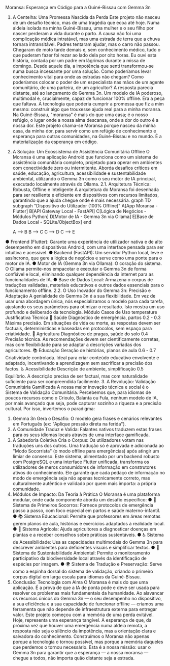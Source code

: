 Moransa: Esperança em Código para a Guiné-Bissau com Gemma 3n
1. A Centelha: Uma Promessa Nascida da Perda
Este projeto não nasceu de um desafio técnico, mas de uma tragédia que ecoa até hoje. Numa aldeia isolada na minha Guiné-Bissau, uma mulher e o seu filho por nascer perderam a vida durante o parto. A causa não foi uma complicação médica intratável, mas uma estrada de terra que a chuva tornara intransitável. Padres tentaram ajudar, mas o carro não passou. Chegaram de moto tarde demais e, sem conhecimento médico, tudo o que puderam fazer foi rezar ao lado dela por oito horas.
Eu ouvi esta história, contada por um padre em lágrimas durante a missa de domingo. Desde aquele dia, a impotência que senti transformou-se numa busca incessante por uma solução. Como poderíamos levar conhecimento vital para onde as estradas não chegam? Como poderíamos colocar o poder de um especialista nas mãos de um agente comunitário, de uma parteira, de um agricultor?
A resposta parecia distante, até ao lançamento do Gemma 3n. Um modelo de IA poderoso, multimodal e, crucialmente, capaz de funcionar 100% offline. Era a peça que faltava. A tecnologia que poderia cumprir a promessa que fiz a mim mesmo: construir algo que trouxesse ajuda real para a minha moransa.
Na Guiné-Bissau, "moransa" é mais do que uma casa; é o nosso refúgio, o lugar onde a nossa alma descansa, onde a dor do outro é a nossa dor. Este projeto chama-se Moransa porque nasceu da minha casa, da minha dor, para servir como um refúgio de conhecimento e esperança para outras comunidades, na Guiné-Bissau e no mundo. É a materialização da esperança em código.
2. A Solução: Um Ecossistema de Assistência Comunitária Offline
O Moransa é uma aplicação Android que funciona como um sistema de assistência comunitária completo, projetado para operar em ambientes com conectividade zero ou intermitente. Aborda desafios críticos em saúde, educação, agricultura, acessibilidade e sustentabilidade ambiental, utilizando o Gemma 3n como o seu motor de IA principal, executado localmente através do Ollama.
2.1. Arquitetura Técnica: Robusta, Offline e Inteligente
A arquitetura do Moransa foi desenhada para ser resiliente e eficiente em dispositivos com recursos limitados, garantindo que a ajuda chegue onde é mais necessária.
graph TD
    subgraph "Dispositivo do Utilizador (100% Offline)"
        A[App Moransa - Flutter]
        B[API Gateway Local - FastAPI]
        C[Lógica de Negócios - Módulos Python]
        D[Motor de IA - Gemma 3n via Ollama]
        E[Base de Dados Local - SQLite/ObjectBox]
    end

    A --> B
    B --> C
    C --> D
    C --> E

●	Frontend (Flutter): Garante uma experiência de utilizador nativa e de alto desempenho em dispositivos Android, com uma interface pensada para ser intuitiva e acessível.
●	Backend (FastAPI): Um servidor Python local, leve e assíncrono, que gere a lógica de negócios e serve como uma ponte para o motor de IA.
●	Motor de IA (Gemma 3n via Ollama): O coração do sistema. O Ollama permite-nos empacotar e executar o Gemma 3n de forma confiável e local, eliminando qualquer dependência da internet para as funcionalidades de IA.
●	Base de Dados Local: Armazena o corpus de traduções validadas, materiais educativos e outros dados essenciais para o funcionamento offline.
2.2. O Uso Inovador do Gemma 3n: Precisão e Adaptação
A genialidade do Gemma 3n é a sua flexibilidade. Em vez de usar uma abordagem única, nós especializamos o modelo para cada tarefa, ajustando os seus parâmetros para otimizar o resultado. Isto mostra um uso profundo e deliberado da tecnologia.
Módulo	Casos de Uso	temperature	Justificativa Técnica
🏥 Saúde	Diagnóstico de emergência, partos	0.2 - 0.3	Máxima precisão. Em situações de vida ou morte, as respostas devem ser factuais, determinísticas e baseadas em protocolos, sem espaço para criatividade.
🌾 Agricultura	Diagnóstico de pragas, saúde do solo	0.4	Precisão técnica. As recomendações devem ser cientificamente corretas, mas com flexibilidade para se adaptar a descrições variadas dos agricultores.
📚 Educação	Geração de histórias, planos de aula	0.6 - 0.7	Criatividade controlada. Ideal para criar conteúdo educativo envolvente e adaptado, incentivando a aprendizagem sem sacrificar a precisão dos factos.
♿ Acessibilidade	Descrição de ambiente, simplificação	0.5	Equilíbrio. A descrição precisa de ser factual, mas com naturalidade suficiente para ser compreendida facilmente.
3. A Revolução: Validação Comunitária Gamificada
A nossa maior inovação técnica e social é o Sistema de Validação Comunitária. Percebemos que, para idiomas de poucos recursos como o Crioulo, Balanta ou Fula, nenhum modelo de IA, por mais avançado que seja, pode capturar sozinho a riqueza e a precisão cultural.
Por isso, invertemos o paradigma:
1.	Gemma 3n Gera o Desafio: O modelo gera frases e cenários relevantes em Português (ex: "Aplique pressão direta na ferida").
2.	A Comunidade Traduz e Valida: Falantes nativos traduzem estas frases para os seus idiomas locais através de uma interface gamificada.
3.	A Sabedoria Coletiva Cria o Corpus: Os utilizadores votam nas traduções uns dos outros. Uma tradução só é aprovada e adicionada ao "Modo Socorrista" (o modo offline para emergências) após atingir um limiar de consenso.
Este sistema, alimentado por um backend robusto com PostgreSQL e uma interface Flutter unificada, transforma os utilizadores de meros consumidores de informação em construtores ativos do conhecimento. Ele garante que cada pedaço de informação no modo de emergência seja não apenas tecnicamente correto, mas culturalmente autêntico e validado por quem mais importa: a própria comunidade.
4. Módulos de Impacto: Da Teoria à Prática
O Moransa é uma plataforma modular, onde cada componente aborda um desafio específico:
●	🏥 Sistema de Primeiros Socorros: Fornece protocolos de emergência passo a passo, com foco especial em partos e saúde materno-infantil.
●	📚 Sistema Educacional: Permite que professores em áreas remotas gerem planos de aula, histórias e exercícios adaptados à realidade local.
●	🌾 Sistema Agrícola: Ajuda agricultores a diagnosticar doenças em plantas e a receber conselhos sobre práticas sustentáveis.
●	♿ Sistema de Acessibilidade: Usa as capacidades multimodais do Gemma 3n para descrever ambientes para deficientes visuais e simplificar textos.
●	🌳 Sistema de Sustentabilidade Ambiental: Permite o monitoramento participativo da biodiversidade local através da identificação de espécies por imagem.
●	🌍 Sistema de Tradução e Preservação: Serve como a espinha dorsal do sistema de validação, criando o primeiro corpus digital em larga escala para idiomas da Guiné-Bissau.
5. Conclusão: Tecnologia com Alma
O Moransa é mais do que uma aplicação. É a prova de que a IA de ponta pode e deve ser usada para resolver os problemas mais fundamentais da humanidade. Ao alavancar os recursos únicos do Gemma 3n — o seu desempenho no dispositivo, a sua eficiência e a sua capacidade de funcionar offline — criamos uma ferramenta que não depende de infraestrutura externa para entregar valor.
Este projeto começou com a memória de uma perda evitável. Hoje, representa uma esperança tangível. A esperança de que, da próxima vez que houver uma emergência numa aldeia remota, a resposta não seja o silêncio da impotência, mas a orientação clara e salvadora do conhecimento.
Construímos o Moransa não apenas porque a tecnologia o tornou possível, mas porque a memória daqueles que perdemos o tornou necessário. Esta é a nossa missão: usar o Gemma 3n para garantir que a esperança — a nossa moransa — chegue a todos, não importa quão distante seja a estrada.
